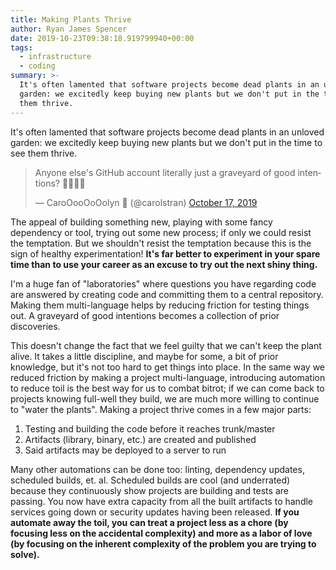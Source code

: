 ```yaml
---
title: Making Plants Thrive
author: Ryan James Spencer
date: 2019-10-23T09:38:18.919799940+00:00
tags:
  - infrastructure
  - coding
summary: >-
  It's often lamented that software projects become dead plants in an unloved
  garden: we excitedly keep buying new plants but we don't put in the time to see
  them thrive.
---
```


It's often lamented that software projects become dead plants in an unloved
garden: we excitedly keep buying new plants but we don't put in the time to see
them thrive.

<blockquote class="twitter-tweet" data-lang="en"><p lang="en" dir="ltr">Anyone else&#39;s GitHub account literally just a graveyard of good intentions? 🙎‍♀️🙋‍♀️</p>&mdash; CaroOooOoOolyn 👻 (@carolstran) <a href="https://twitter.com/carolstran/status/1184938790533681152?ref_src=twsrc%5Etfw">October 17, 2019</a></blockquote>
<script async src="https://platform.twitter.com/widgets.js" charset="utf-8"></script>

The appeal of building something new, playing with some fancy dependency or
tool, trying out some new process; if only we could resist the temptation. But
we shouldn't resist the temptation because this is the sign of healthy
experimentation! **It's far better to experiment in your spare time than to use
your career as an excuse to try out the next shiny thing.**

I'm a huge fan of "laboratories" where questions you have regarding code are
answered by creating code and committing them to a central repository. Making
them multi-language helps by reducing friction for testing things out. A
graveyard of good intentions becomes a collection of prior discoveries.

This doesn't change the fact that we feel guilty that we can't keep the plant
alive. It takes a little discipline, and maybe for some, a bit of prior
knowledge, but it's not too hard to get things into place. In the same way we
reduced friction by making a project multi-language, introducing automation to
reduce toil is the best way for us to combat bitrot; if we can come back to
projects knowing full-well they build, we are much more willing to continue to
"water the plants". Making a project thrive comes in a few major parts:

1. Testing and building the code before it reaches trunk/master
2. Artifacts (library, binary, etc.) are created and published
3. Said artifacts may be deployed to a server to run

Many other automations can be done too: linting, dependency updates, scheduled
builds, et. al. Scheduled builds are cool (and underrated) because they
continuously show projects are building and tests are passing. You now have
extra capacity from all the built artifacts to handle services going down or
security updates having been released. **If you automate away the toil, you can
treat a project less as a chore (by focusing less on the accidental complexity)
and more as a labor of love (by focusing on the inherent complexity of the
problem you are trying to solve).**
